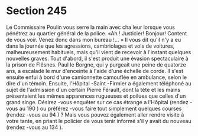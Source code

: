 # Section 245

Le Commissaire Poulin vous serre la main avec cha leur lorsque vous pénétrez au quartier
général de la police. «Ah ! Justicier! Bonjour! Content de vous voir. Venez donc dans
mon bureau !... » Il vous dit qu'il n'y a eu dans la journée que les agressions,
cambriolages et vols de voitures, malheureusement habituels, mais qu'il vient de recevoir
à l'instant quelques nouvelles graves. Tout d'abord, il s'est produit une évasion
spectaculaire à la prison de Flêsnes. Paul le Borgne, qui y purgeait une peine de quatorze
ans, a escaladé le mur d'enceinte à l'aide d'une échelle de corde. Il s'est ensuite enfui à
bord d'une camionnette camouflée en ambulance, selon le dire d'un témoin. Ensuite,
l'Hôpital -Saint -Firmier a également téléphoné au sujet de l'admission d'un certain Pierre
Férault, dont la tête et les mains  présentaient les mêmes apparences rugueuses et poilues
que celles d'un grand singe. Désirez -vous enquêter sur ce cas étrange a l'Hôpital (rendez -
vous au  190 ) ou préférez -vous faire tout simplement quelques courses (rendez -vous au
94 ) ? Mais vous pouvez également aller rendre visite à votre tante, en priant le policier
de vous tenir informé s'il y avait du nouveau (rendez -vous au  134 ).